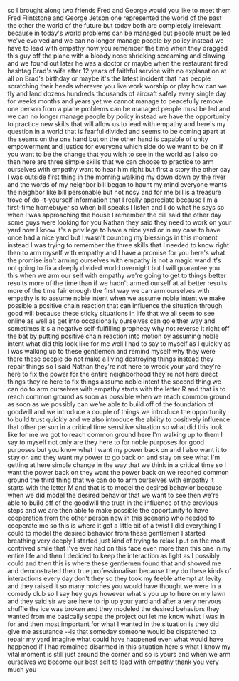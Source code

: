 
so I brought along two friends Fred and
George would you like to meet them
Fred Flintstone and George Jetson one
represented the world of the past the
other the world of the future but today
both are completely irrelevant because
in today&#39;s world problems can be managed
but people must be led we&#39;ve evolved and
we can no longer manage people by policy
instead we have to lead with empathy now
you remember the time when they dragged
this guy off the plane with a bloody
nose shrieking screaming and clawing and
we found out later he was a doctor or
maybe when the restaurant fired hashtag
Brad&#39;s wife after 12 years of faithful
service with no explanation at all on
Brad&#39;s birthday or maybe it&#39;s the latest
incident that has people scratching
their heads wherever you live work
worship or play
how can we fly and land dozens hundreds
thousands of aircraft safely every
single day for weeks months and years
yet we cannot manage to peacefully
remove one person from a plane problems
can be managed people must be led and we
can no longer manage people by policy
instead we have the opportunity to
practice new skills that will allow us
to lead with empathy and here&#39;s my
question
in a world that is fearful divided and
seems to be coming apart at the seams on
the one hand but on the other hand is
capable of unity empowerment and justice
for everyone which side do we want to be
on if you want to be the change that you
wish to see in the world as I also do
then here are three simple skills that
we can choose to practice to arm
ourselves with empathy want to hear him
right but first a story the other day I
was outside first thing in the morning
walking my down down by the river and
the words of my neighbor bill began to
haunt my mind everyone wants the
neighbor like bill personable but not
nosy and for me bill is a treasure trove
of do-it-yourself information that I
really appreciate because I&#39;m a
first-time homebuyer so when bill speaks
I listen and I do what he says so when I
was approaching the house
I remember the dill said the other day
some guys were looking for you Nathan
they said they need to work on your yard
now I know it&#39;s a privilege to have a
nice yard or in my case to have once had
a nice yard but I wasn&#39;t counting my
blessings in this moment instead I was
trying to remember the three skills that
I needed to know right then to arm
myself with empathy and I have a promise
for you here&#39;s what the promise isn&#39;t
arming ourselves with empathy is not a
magic wand it&#39;s not going to fix a
deeply divided world overnight but I
will guarantee you this when we arm our
self with empathy we&#39;re going to get to
things better results more of the time
than if we hadn&#39;t armed ourself at all
better results more of the time fair
enough the first way we can arm
ourselves with empathy is to assume
noble intent when we assume noble intent
we make possible a positive chain
reaction that can influence the
situation through good will because
these sticky situations in life that we
all seem to see online as well as get
into occasionally ourselves can go
either way
and sometimes it&#39;s a negative
self-fulfilling prophecy
why not reverse it right off the bat by
putting positive chain reaction into
motion by assuming noble intent what did
this look like for me well I had to say
to myself as I quickly as I was walking
up to these gentlemen and remind myself
why they were there these people do not
make a living destroying things
instead
they repair things so I said Nathan
they&#39;re not here to wreck your yard
they&#39;re here to fix the power for the
entire neighborhood they&#39;re not here
direct things they&#39;re here to fix things
assume noble intent the second thing we
can do to arm ourselves with empathy
starts with the letter R and that is to
reach common ground as soon as possible
when we reach common ground as soon as
we possibly can
we&#39;re able to build off of the
foundation of goodwill and we introduce
a couple of things we introduce the
opportunity to build trust quickly and
we also introduce the ability to
positively influence that other person
in a critical time sensitive situation
so what did this look like for me we got
to reach common ground here I&#39;m walking
up to them I say to myself not only are
they here to for noble purposes for good
purposes but you know what I want my
power back on and I also want it to stay
on and they want my power to go back on
and stay on see what I&#39;m getting at here
simple change in the way that we think
in a critical time so I want the power
back on they want the power back on we
reached common ground the third thing
that we can do to arm ourselves with
empathy it starts with the letter M and
that is to model the desired behavior
because when we did model the desired
behavior that we want to see then we&#39;re
able to build off of the goodwill the
trust in the influence of the previous
steps and we are then able to make
possible the opportunity to have
cooperation from the other person now in
this scenario who needed to cooperate me
so this is where it got a little bit of
a twist I did everything I could to
model the desired behavior from these
gentlemen I started breathing very
deeply
I started just kind of trying to relax I
put on the most contrived smile that
I&#39;ve ever had on this face even more
than this one in my entire life and then
I decided to keep the interaction as
light as I possibly could and then this
is where these gentlemen found that and
showed me and demonstrated their true
professionalism because they do these
kinds of interactions every day don&#39;t
they so they took my feeble attempt at
levity and they raised it so many
notches you would have thought we were
in a comedy club so I say hey guys
however what&#39;s you up to here on my lawn
and they said sir we are here to rip up
your yard and after a very nervous
shuffle the ice was broken and they
modeled the desired behaviors they
wanted from me basically scope the
project out let me know what I was in
for and then most important for what I
wanted in the situation is they did give
me assurance --is that someday someone
would be dispatched to repair my yard
imagine what could have happened even
what would have happened if I had
remained disarmed in this situation
here&#39;s what I know
my vital moment is still just around the
corner and so is yours and when we arm
ourselves we become our best self to
lead with empathy thank you very much
you
